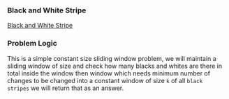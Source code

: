 ### Black and White Stripe
[Black and White Stripe](https://codeforces.com/problemset/problem/1690/D)

### Problem Logic
This is a simple constant size sliding window problem, we will maintain a sliding window of size and check how many blacks and whites are there in total inside the window then window which needs minimum number of changes to be changed into a constant window of size `k` of all `black stripes` we will return that as an answer. 